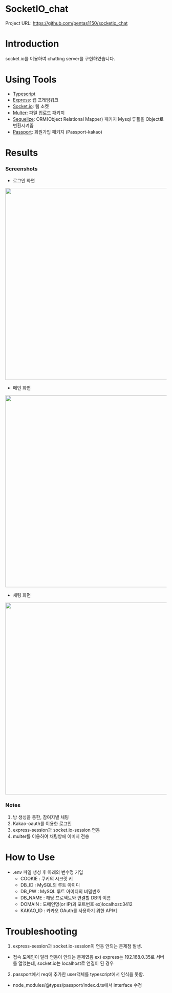 # SocketIO_chat
Project URL: https://github.com/pentas1150/socketio_chat

# Introduction
socket.io를 이용하여 chatting server를 구현하였습니다.

# Using Tools
- [Typescript](https://www.typescriptlang.org/)
- [Express](https://expressjs.com/): 웹 프레임워크
- [Socket.io](https://socket.io/): 웹 소켓
- [Multer](https://www.npmjs.com/package/multer): 파일 업로드 패키지
- [Sequelize](https://sequelize.org/): ORM(Object Relational Mapper) 패키지 Mysql 튜플을 Object로 변환시켜줌
- [Passport](https://www.npmjs.com/package/passport): 회원가입 패키지 (Passport-kakao)

# Results
### Screenshots
- 로그인 화면
<img src="https://postfiles.pstatic.net/MjAyMDA5MDJfMTg2/MDAxNTk5MDI0MzM4Mjkw.6zr0GCMbBMvge26cKDM1jmwQeFg2Zv5PNLwHDJT2McUg.YGRbQaxTvKy-5qVF-G4pVOVm1CVveOW0ttn21xbVOoYg.PNG.ffanys_/스크린샷_2020-09-02_오후_2.17.40.png?type=w966" width="600px">

- 메인 화면
<img src="https://postfiles.pstatic.net/MjAyMDA5MDJfNjkg/MDAxNTk5MDI0MzM4NzUz.--RqfhhkoYv2YUNY4F9Sck4OWIJgxs4dOXlcGC2DHskg.AVKyXJBfWZ2jKCvEGpCBe0dziIT1_dil4yhBFomuH4Ig.PNG.ffanys_/스크린샷_2020-09-02_오후_2.20.11.png?type=w966" width="600px">

- 채팅 화면
<img src="https://postfiles.pstatic.net/MjAyMDA5MDJfNzkg/MDAxNTk5MDI0MzM5MjYx.IDJ3953_aAlbI7mOZRoY_FHA_PqN0uLt4T6JDNQ_5dsg.9xen5uVYl9909A28DtFrSwlPbTC6hOCFq8-d4i6XQBsg.PNG.ffanys_/스크린샷_2020-09-02_오후_2.23.07.png?type=w966" width="600px">

### Notes
1. 방 생성을 통한, 참여자별 채팅
2. Kakao-oauth를 이용한 로그인
3. express-session과 socket.io-session 연동
4. multer를 이용하여 채팅방에 이미지 전송

# How to Use
- .env 파일 생성 후 아래의 변수명 기입
  - COOKIE : 쿠키의 시크릿 키
  - DB_ID : MySQL의 루트 아이디
  - DB_PW : MySQL 루트 아이디의 비밀번호
  - DB_NAME : 해당 프로젝트와 연결할 DB의 이름
  - DOMAIN : 도메인명(or IP)과 포트번호 ex)localhost:3412
  - KAKAO_ID : 카카오 OAuth를 사용하기 위한 API키

# Troubleshooting
1. express-session과 socket.io-session이 연동 안되는 문제점 발생.
  - 접속 도메인이 달라 연동이 안되는 문제였음 ex) express는 192.168.0.35로 서버를 열었는데, socket.io는 localhost로 연결이 된 경우

2. passport에서 req에 추가한 user객체를 typescript에서 인식을 못함.
  - node_modules/@types/passport/index.d.ts에서 interface 수정
